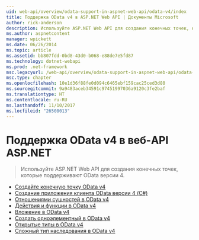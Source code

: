 ```yaml
---
uid: web-api/overview/odata-support-in-aspnet-web-api/odata-v4/index
title: Поддержка OData v4 в ASP.NET Web API | Документы Microsoft
author: rick-anderson
description: Используйте ASP.NET Web API для создания конечных точек, которые поддерживают OData версии 4.
ms.author: aspnetcontent
manager: wpickett
ms.date: 06/26/2014
ms.topic: article
ms.assetid: bb807fdd-0bd8-43d0-b068-e88de7e5fd87
ms.technology: dotnet-webapi
ms.prod: .net-framework
msc.legacyurl: /web-api/overview/odata-support-in-aspnet-web-api/odata-v4
msc.type: chapter
ms.openlocfilehash: 10e1d36f88fe0d094c6465ebf159cac25ced3d80
ms.sourcegitcommit: 9a9483aceb34591c97451997036a9120c3fe2baf
ms.translationtype: HT
ms.contentlocale: ru-RU
ms.lasthandoff: 11/10/2017
ms.locfileid: "26508013"
---
```

<a name="supporting-odata-v4-in-aspnet-web-api"></a>Поддержка OData v4 в веб-API ASP.NET
====================
> Используйте ASP.NET Web API для создания конечных точек, которые поддерживают OData версии 4.


- [Создайте конечную точку OData v4](create-an-odata-v4-endpoint.md)
- [Создание приложения клиента OData версии 4 (C#)](create-an-odata-v4-client-app.md)
- [Отношениями сущностей в OData v4](entity-relations-in-odata-v4.md)
- [Действия и функции в OData v4](odata-actions-and-functions.md)
- [Вложение в OData v4](odata-containment-in-web-api-22.md)
- [Создать одноэлементный в OData v4](using-a-singleton-in-an-odata-endpoint-in-web-api-22.md)
- [Открытые типы в OData v4](use-open-types-in-odata-v4.md)
- [Сложный тип наследования в OData v4](complex-type-inheritance-in-odata-v4.md)
